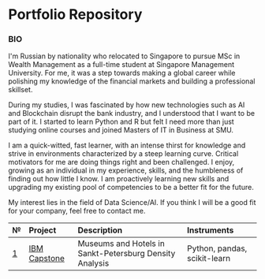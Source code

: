 # Portfolio Repository
### BIO
I'm Russian by nationality who relocated to Singapore to pursue MSc in Wealth Management as a full-time student at Singapore Management University. For me, it was a step towards making a global career while polishing my knowledge of the financial markets and building a professional skillset.

During my studies, I was fascinated by how new technologies such as AI and Blockchain disrupt the bank industry, and I understood that I want to be part of it. I started to learn Python and R but felt I need more than just studying online courses and joined Masters of IT in Business at SMU.

I am a quick-witted, fast learner, with an intense thirst for knowledge and strive in environments characterized by a steep learning curve. Critical motivators for me are doing things right and been challenged. I enjoy, growing as an individual in my experience, skills, and the humbleness of finding out how little I know. I am proactively learning new skills and upgrading my existing pool of competencies to be a better fit for the future.

My interest lies in the field of Data Science/AI. If you think I will be a good fit for your company, feel free to contact me. 

[id1]: https://github.com/AntonVdovenko/Portfolio/tree/master/IBM%20Capstone

| № | Project | Description | Instruments |
| :- | :--------------------- | :---------------------------| :---------------------------|
| [1][id1]  | [IBM Capstone][id1] | Museums and Hotels in Sankt-Petersburg Density Analysis | Python, pandas, scikit-learn|
